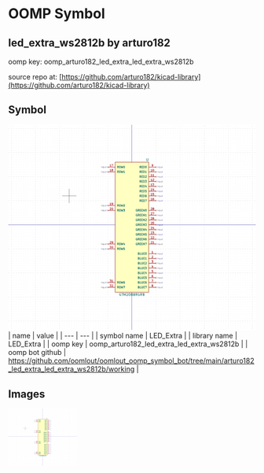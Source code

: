 # OOMP Symbol  
## led_extra_ws2812b  by arturo182  
  
oomp key: oomp_arturo182_led_extra_led_extra_ws2812b  
  
source repo at: [https://github.com/arturo182/kicad-library](https://github.com/arturo182/kicad-library)  
## Symbol  
  
[![working.png](working_600.png)](working.png)  
| name | value | 
| --- | --- | 
| symbol name | LED_Extra | 
| library name | LED_Extra | 
| oomp key | oomp_arturo182_led_extra_led_extra_ws2812b | 
| oomp bot github | https://github.com/oomlout/oomlout_oomp_symbol_bot/tree/main/arturo182_led_extra_led_extra_ws2812b/working | 
## Images  
  
[![working.png](working_140.png)](working.png)  

